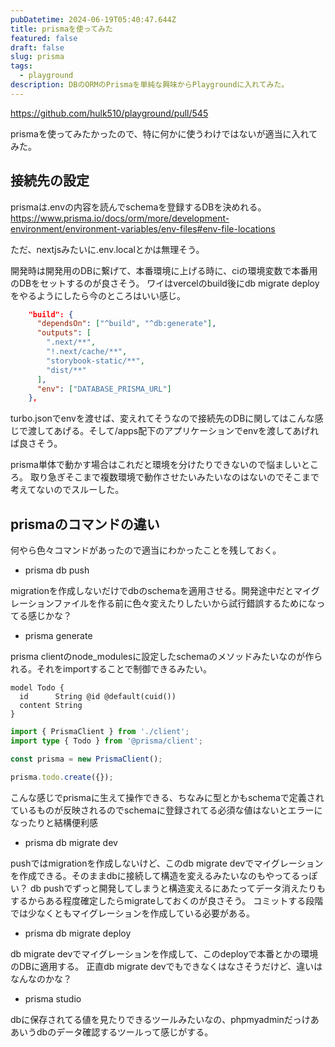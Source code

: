 ```yaml
---
pubDatetime: 2024-06-19T05:40:47.644Z
title: prismaを使ってみた
featured: false
draft: false
slug: prisma
tags:
  - playground
description: DBのORMのPrismaを単純な興味からPlaygroundに入れてみた。
---
```


<https://github.com/hulk510/playground/pull/545>

prismaを使ってみたかったので、特に何かに使うわけではないが適当に入れてみた。

## 接続先の設定

prismaは.envの内容を読んでschemaを登録するDBを決めれる。
<https://www.prisma.io/docs/orm/more/development-environment/environment-variables/env-files#env-file-locations>

ただ、nextjsみたいに.env.localとかは無理そう。

開発時は開発用のDBに繋げて、本番環境に上げる時に、ciの環境変数で本番用のDBをセットするのが良さそう。
ワイはvercelのbuild後にdb migrate deployをやるようにしたら今のところはいい感じ。

```json file="turbo.json"
    "build": {
      "dependsOn": ["^build", "^db:generate"],
      "outputs": [
        ".next/**",
        "!.next/cache/**",
        "storybook-static/**",
        "dist/**"
      ],
      "env": ["DATABASE_PRISMA_URL"]
    },
```

turbo.jsonでenvを渡せば、変えれてそうなので接続先のDBに関してはこんな感じで渡してあげる。そして/apps配下のアプリケーションでenvを渡してあげれば良さそう。

prisma単体で動かす場合はこれだと環境を分けたりできないので悩ましいところ。
取り急ぎそこまで複数環境で動作させたいみたいなのはないのでそこまで考えてないのでスルーした。

## prismaのコマンドの違い

何やら色々コマンドがあったので適当にわかったことを残しておく。

- prisma db push

migrationを作成しないだけでdbのschemaを適用させる。開発途中だとマイグレーションファイルを作る前に色々変えたりしたいから試行錯誤するためになってる感じかな？

- prisma generate

prisma clientのnode_modulesに設定したschemaのメソッドみたいなのが作られる。それをimportすることで制御できるみたい。

```prisma file="schema.prisma"
model Todo {
  id      String @id @default(cuid())
  content String
}
```

```ts
import { PrismaClient } from './client';
import type { Todo } from '@prisma/client';

const prisma = new PrismaClient();

prisma.todo.create({});
```

こんな感じでprismaに生えて操作できる、ちなみに型とかもschemaで定義されているものが反映されるのでschemaに登録されてる必須な値はないとエラーになったりと結構便利感

- prisma db migrate dev

pushではmigrationを作成しないけど、このdb migrate devでマイグレーションを作成できる。そのままdbに接続して構造を変えるみたいなのもやってるっぽい？
db pushでずっと開発してしまうと構造変えるにあたってデータ消えたりもするからある程度確定したらmigrateしておくのが良さそう。
コミットする段階では少なくともマイグレーションを作成している必要がある。

- prisma db migrate deploy

db migrate devでマイグレーションを作成して、このdeployで本番とかの環境のDBに適用する。
正直db migrate devでもできなくはなさそうだけど、違いはなんなのかな？

- prisma studio

dbに保存されてる値を見たりできるツールみたいなの、phpmyadminだっけああいうdbのデータ確認するツールって感じがする。
